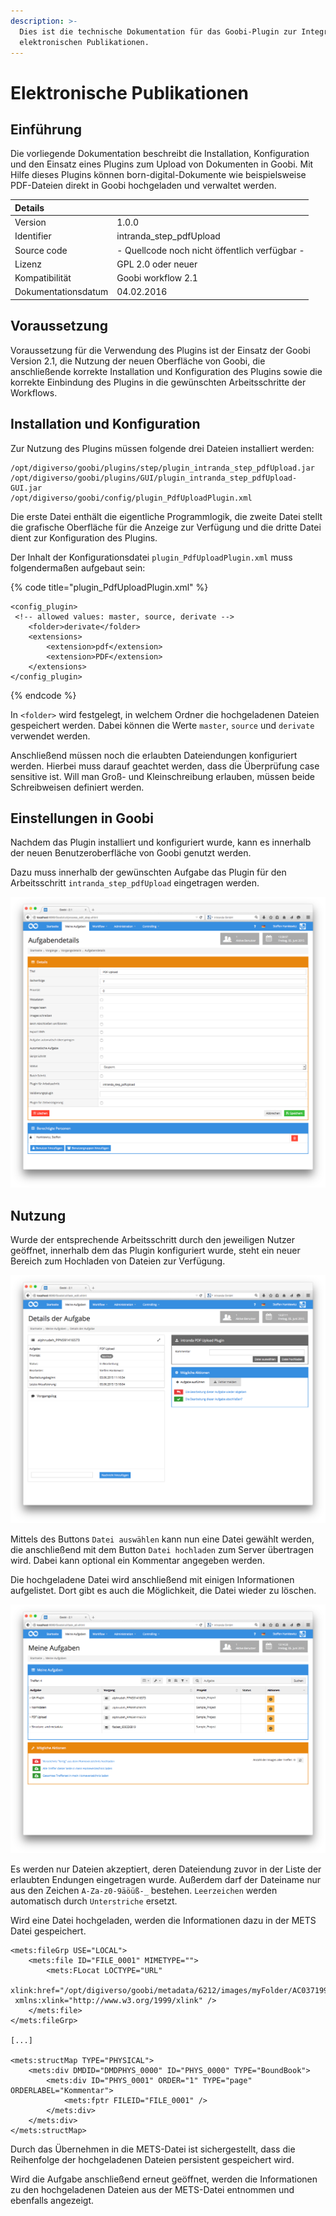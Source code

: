 ```yaml
---
description: >-
  Dies ist die technische Dokumentation für das Goobi-Plugin zur Integration von
  elektronischen Publikationen.
---
```


# Elektronische Publikationen

## Einführung

Die vorliegende Dokumentation beschreibt die Installation, Konfiguration und den Einsatz eines Plugins zum Upload von Dokumenten in Goobi. Mit Hilfe dieses Plugins können born-digital-Dokumente wie beispielsweise PDF-Dateien direkt in Goobi hochgeladen und verwaltet werden.

| Details |  |
| :--- | :--- |
| Version | 1.0.0 |
| Identifier | intranda\_step\_pdfUpload |
| Source code | - Quellcode noch nicht öffentlich verfügbar - |
| Lizenz | GPL 2.0 oder neuer |
| Kompatibilität | Goobi workflow 2.1 |
| Dokumentationsdatum | 04.02.2016 |

## Voraussetzung

Voraussetzung für die Verwendung des Plugins ist der Einsatz der Goobi Version 2.1, die Nutzung der neuen Oberfläche von Goobi, die anschließende korrekte Installation und Konfiguration des Plugins sowie die korrekte Einbindung des Plugins in die gewünschten Arbeitsschritte der Workflows.

## Installation und Konfiguration

Zur Nutzung des Plugins müssen folgende drei Dateien installiert werden:

```text
/opt/digiverso/goobi/plugins/step/plugin_intranda_step_pdfUpload.jar
/opt/digiverso/goobi/plugins/GUI/plugin_intranda_step_pdfUpload-GUI.jar
/opt/digiverso/goobi/config/plugin_PdfUploadPlugin.xml
```

Die erste Datei enthält die eigentliche Programmlogik, die zweite Datei stellt die grafische Oberfläche für die Anzeige zur Verfügung und die dritte Datei dient zur Konfiguration des Plugins.

Der Inhalt der Konfigurationsdatei `plugin_PdfUploadPlugin.xml` muss folgendermaßen aufgebaut sein:

{% code title="plugin\_PdfUploadPlugin.xml" %}
```markup
<config_plugin>
 <!-- allowed values: master, source, derivate -->
    <folder>derivate</folder>
    <extensions>
        <extension>pdf</extension>
        <extension>PDF</extension>
    </extensions>
</config_plugin>
```
{% endcode %}

In `<folder>` wird festgelegt, in welchem Ordner die hochgeladenen Dateien gespeichert werden. Dabei können die Werte  `master`, `source` und `derivate` verwendet werden.

Anschließend müssen noch die erlaubten Dateiendungen konfiguriert werden. Hierbei muss darauf geachtet werden, dass die Überprüfung case sensitive ist. Will man Groß- und Kleinschreibung erlauben, müssen beide Schreibweisen definiert werden.

## Einstellungen in Goobi

Nachdem das Plugin installiert und konfiguriert wurde, kann es innerhalb der neuen Benutzeroberfläche von Goobi genutzt werden.

Dazu muss innerhalb der gewünschten Aufgabe das Plugin für den Arbeitsschritt `intranda_step_pdfUpload` eingetragen werden.

![Abbildung 1: Task-Details](../.gitbook/assets/intranda_step_pdfupload_01.png)

## Nutzung

Wurde der entsprechende Arbeitsschritt durch den jeweiligen Nutzer geöffnet, innerhalb dem das Plugin konfiguriert wurde, steht ein neuer Bereich zum Hochladen von Dateien zur Verfügung.

![Abbildung 2: Upload-Plugin](../.gitbook/assets/intranda_step_pdfupload_02.png)

Mittels des Buttons `Datei auswählen` kann nun eine Datei gewählt werden, die anschließend mit dem Button `Datei hochladen` zum Server übertragen wird. Dabei kann optional ein Kommentar angegeben werden.

Die hochgeladene Datei wird anschließend mit einigen Informationen aufgelistet. Dort gibt es auch die Möglichkeit, die Datei wieder zu löschen.

![Abbildung 3: Hochgeladene Dateien](../.gitbook/assets/intranda_step_pdfupload_03.png)

Es werden nur Dateien akzeptiert, deren Dateiendung zuvor in der Liste der erlaubten Endungen eingetragen wurde. Außerdem darf der Dateiname nur aus den Zeichen `A-Za-z0-9äöüß-_` bestehen. `Leerzeichen` werden automatisch durch `Unterstriche` ersetzt.

Wird eine Datei hochgeladen, werden die Informationen dazu in der METS Datei gespeichert.

```markup
<mets:fileGrp USE="LOCAL">
    <mets:file ID="FILE_0001" MIMETYPE="">
        <mets:FLocat LOCTYPE="URL"
 xlink:href="/opt/digiverso/goobi/metadata/6212/images/myFolder/AC03719978.pdf"
 xmlns:xlink="http://www.w3.org/1999/xlink" />
    </mets:file>
</mets:fileGrp>

[...]

<mets:structMap TYPE="PHYSICAL">
    <mets:div DMDID="DMDPHYS_0000" ID="PHYS_0000" TYPE="BoundBook">
        <mets:div ID="PHYS_0001" ORDER="1" TYPE="page" ORDERLABEL="Kommentar">
            <mets:fptr FILEID="FILE_0001" />
        </mets:div>
    </mets:div>
</mets:structMap>
```

Durch das Übernehmen in die METS-Datei ist sichergestellt, dass die Reihenfolge der hochgeladenen Dateien persistent gespeichert wird.

Wird die Aufgabe anschließend erneut geöffnet, werden die Informationen zu den hochgeladenen Dateien aus der METS-Datei entnommen und ebenfalls angezeigt.
